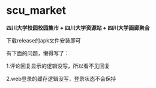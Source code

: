 # scu_market

**四川大学校园校园集市 + 四川大学资源站 + 四川大学画廊聚合**

下载release的apk文件安装即可

有下面的问题，懒得写了：

1.评论回复显示的逻辑没写，所以看不见回复

2.web登录的缓存逻辑没写，登录状态不会保持
